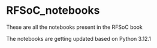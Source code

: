 # RFSoC_notebooks

These are all the notebooks present in the RFSoC book

The notebooks are getting updated based on Python 3.12.1